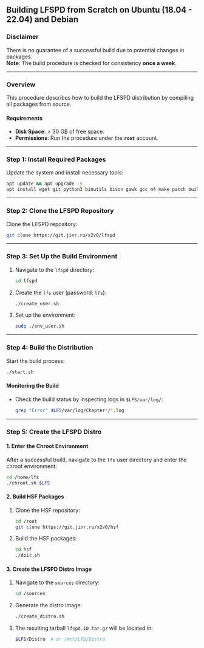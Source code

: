 ## Building LFSPD from Scratch on Ubuntu (18.04 - 22.04) and Debian

### **Disclaimer**
There is no guarantee of a successful build due to potential changes in packages.  
**Note**: The build procedure is checked for consistency **once a week**.

---

### **Overview**
This procedure describes how to build the LFSPD distribution by compiling all packages from source.  

#### **Requirements**
- **Disk Space**: > 30 GB of free space.
- **Permissions**: Run the procedure under the **`root`** account.

---

### **Step 1: Install Required Packages**
Update the system and install necessary tools:
```bash
apt update && apt upgrade -y
apt install wget git python3 binutils bison gawk gcc m4 make patch build-essential -y
```

---

### **Step 2: Clone the LFSPD Repository**
Clone the LFSPD repository:
```bash
git clone https://git.jinr.ru/x2v0/lfspd
```

---

### **Step 3: Set Up the Build Environment**
1. Navigate to the `lfspd` directory:
   ```bash
   cd lfspd
   ```

2. Create the `lfs` user (password: `lfs`):
   ```bash
   ./create_user.sh
   ```

3. Set up the environment:
   ```bash
   sudo ./env_user.sh
   ```

---

### **Step 4: Build the Distribution**
Start the build process:
```bash
./start.sh
```

#### **Monitoring the Build**
- Check the build status by inspecting logs in `$LFS/var/log/`:
  ```bash
  grep "Error" $LFS/var/log/Chapter*/*.log
  ```

---

### **Step 5: Create the LFSPD Distro**

#### **1. Enter the Chroot Environment**
After a successful build, navigate to the `lfs` user directory and enter the chroot environment:
```bash
cd /home/lfs
./chroot.sh $LFS
```

#### **2. Build HSF Packages**
1. Clone the HSF repository:
   ```bash
   cd /root
   git clone https://git.jinr.ru/x2v0/hsf
   ```

2. Build the HSF packages:
   ```bash
   cd hsf
   ./doit.sh
   ```

#### **3. Create the LFSPD Distro Image**
1. Navigate to the `sources` directory:
   ```bash
   cd /sources
   ```

2. Generate the distro image:
   ```bash
   ./create_distro.sh
   ```

3. The resulting tarball `lfspd.10.tar.gz` will be located in:
   ```bash
   $LFS/Distro  # or /mnt/LFS/Distro
   ```

